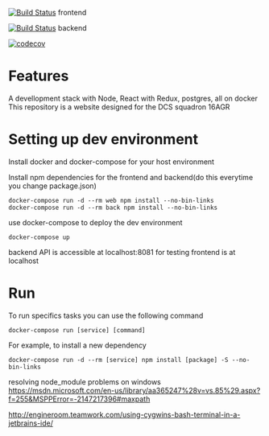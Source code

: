 [![Build Status](http://5.135.185.191:9090/buildStatus/icon?job=frontend-unit-test)](http://5.135.185.191:9090/job/test/) frontend

[![Build Status](http://5.135.185.191:9090/buildStatus/icon?job=backend-unit-test)](http://5.135.185.191:9090/job/test/) backend

[![codecov](https://codecov.io/gh/npoirey/16AGR/branch/master/graph/badge.svg)](https://codecov.io/gh/npoirey/16AGR)

Features
========
A devellopment stack with Node, React with Redux, postgres, all on docker
This repository is a website designed for the DCS squadron 16AGR

Setting up dev environment
==========================

Install docker and docker-compose for your host environment

Install npm dependencies for the frontend and backend(do this everytime you change package.json)

    docker-compose run -d --rm web npm install --no-bin-links
    docker-compose run -d --rm back npm install --no-bin-links

use docker-compose to deploy the dev environment

`docker-compose up`

backend API is accessible at localhost:8081 for testing
frontend is at localhost

Run
=====
To run specifics tasks you can use the following command

`docker-compose run [service] [command]`

For example, to install a new dependency

`docker-compose run -d --rm [service] npm install [package] -S --no-bin-links`

resolving node_module problems on windows
https://msdn.microsoft.com/en-us/library/aa365247%28v=vs.85%29.aspx?f=255&MSPPError=-2147217396#maxpath

http://engineroom.teamwork.com/using-cygwins-bash-terminal-in-a-jetbrains-ide/
